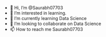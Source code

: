- 👋 Hi, I’m @Saurabh07703
- 👀 I’m interested in learning.
- 🌱 I’m currently learning Data Science
- 💞️ I’m looking to collaborate on Data Science
- 📫 How to reach me Saurabh07703

<!---
Saurabh07703/Saurabh07703 is a ✨ special ✨ repository because its `README.md` (this file) appears on your GitHub profile.
You can click the Preview link to take a look at your changes.
--->
